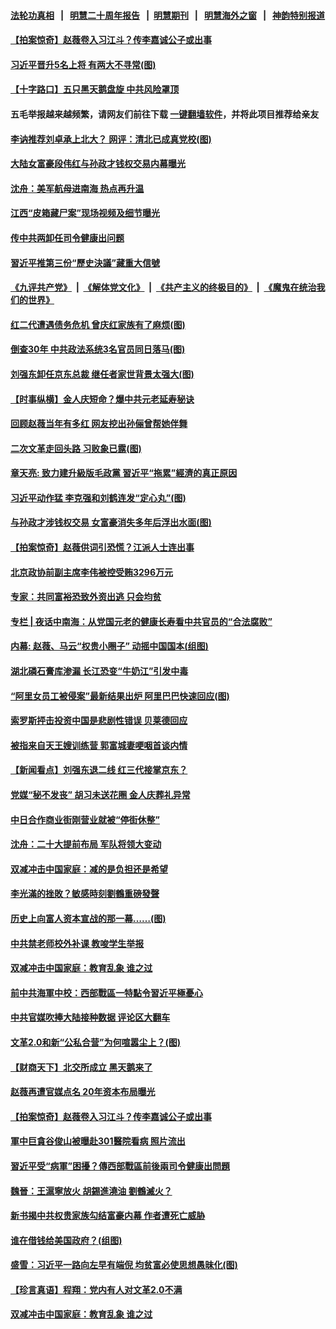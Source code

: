 #### [法轮功真相](https://github.com/gfw-breaker/truth/blob/master/README.md?t=0) &nbsp;&nbsp;|&nbsp;&nbsp; [明慧二十周年报告](https://github.com/gfw-breaker/mh-reports/blob/master/README.md?t=0) &nbsp;&nbsp;|&nbsp;&nbsp;[明慧期刊](https://github.com/gfw-breaker/mh-qikan) &nbsp;&nbsp;|&nbsp;&nbsp; [明慧海外之窗](https://github.com/gfw-breaker/mh-news/blob/master/README.md?t=0) &nbsp;&nbsp;|&nbsp;&nbsp; [神韵特别报道](https://github.com/gfw-breaker/mh-news/blob/master/shenyun.md?t=0)
#### [ 【拍案惊奇】赵薇卷入习江斗？传李嘉诚公子或出事](https://github.com/gfw-breaker/banned-news3/blob/master/pages/nsc413/n13217017.md)
#### [ 习近平晋升5名上将 有两大不寻常(图)](https://github.com/gfw-breaker/banned-news3/blob/master/pages/p2/983038.md)
#### [ 【十字路口】五只黑天鹅盘旋 中共风险罩顶](https://github.com/gfw-breaker/banned-news3/blob/master/pages/nf4514/n13216994.md)
#### 五毛举报越来越频繁，请网友们前往下载 [一键翻墙软件](https://github.com/gfw-breaker/ssr-accounts)，并将此项目推荐给亲友
#### [ 李讷推荐刘卓承上北大？ 网评：清北已成真党校(图)](https://github.com/gfw-breaker/banned-news3/blob/master/pages/p1/983071.md)
#### [ 大陆女富豪段伟红与孙政才钱权交易内幕曝光](https://github.com/gfw-breaker/banned-news3/blob/master/pages/nsc413/n13218385.md)
#### [ 沈舟：美军航母进南海 热点再升温](https://github.com/gfw-breaker/banned-news3/blob/master/pages/nf4514/n13217628.md)
#### [ 江西“皮箱藏尸案”现场视频及细节曝光](https://github.com/gfw-breaker/banned-news3/blob/master/pages/nsc413/n13218908.md)
#### [ 传中共两卸任司令健康出问题](https://github.com/gfw-breaker/banned-news3/blob/master/pages/nsc413/n13218296.md)
#### [ 習近平推第三份“歷史決議”藏重大信號](https://github.com/gfw-breaker/banned-news3/blob/master/pages/soh5/542858.md)
#### [《九评共产党》](https://github.com/begood0513/9ping.md/blob/master/README.md) &nbsp;|&nbsp; [《解体党文化》](../../../../jtdwh.md/blob/master/README.md)  &nbsp;|&nbsp; [《共产主义的终极目的》](../../../../gczydzjmd.md/blob/master/README.md) &nbsp;|&nbsp; [《魔鬼在统治我们的世界》](../../../../mgztzwmdsj.md/blob/master/README.md) 
#### [ 红二代遭遇债务危机 曾庆红家族有了麻烦(图)](https://github.com/gfw-breaker/banned-news3/blob/master/pages/p5/983099.md)
#### [ 倒查30年 中共政法系统3名官员同日落马(图)](https://github.com/gfw-breaker/banned-news3/blob/master/pages/p2/983130.md)
#### [ 刘强东卸任京东总裁 继任者家世背景太强大(图)](https://github.com/gfw-breaker/banned-news3/blob/master/pages/p2/983061.md)
#### [ 【时事纵横】金人庆短命？爆中共元老延寿秘诀](https://github.com/gfw-breaker/banned-news3/blob/master/pages/nsc413/n13217934.md)
#### [ 回顾赵薇当年有多红 网友挖出孙俪曾帮她伴舞](https://github.com/gfw-breaker/banned-news3/blob/master/pages/nsc413/n13217860.md)
#### [ 二次文革走回头路 习败象已露(图)](https://github.com/gfw-breaker/banned-news3/blob/master/pages/p4/983079.md)
#### [ 章天亮: 致力建升級版毛政黨 習近平“拖累”經濟的真正原因](https://github.com/gfw-breaker/banned-news3/blob/master/pages/soh5/542684.md)
#### [ 习近平动作猛 李克强和刘鹤连发“定心丸”(图)](https://github.com/gfw-breaker/banned-news3/blob/master/pages/p5/983065.md)
#### [ 与孙政才涉钱权交易 女富豪消失多年后浮出水面(图)](https://github.com/gfw-breaker/banned-news3/blob/master/pages/p2/983127.md)
#### [ 【拍案惊奇】赵薇供词引恐慌？江派人士连出事](https://github.com/gfw-breaker/banned-news3/blob/master/pages/nsc413/n13219373.md)
#### [ 北京政协前副主席李伟被控受贿3296万元](https://github.com/gfw-breaker/banned-news3/blob/master/pages/nsc413/n13218099.md)
#### [ 专家：共同富裕恐致外资出逃 只会均贫](https://github.com/gfw-breaker/banned-news3/blob/master/pages/nf4514/n13216235.md)
#### [ 专栏 | 夜话中南海：从党国元老的健康长寿看中共官员的“合法腐败”](https://github.com/gfw-breaker/banned-news3/blob/master/pages/yehuazhongnanhai/gx-09062021152355.md)
#### [ 内幕: 赵薇、马云“权贵小圈子” 动摇中国国本(组图)](https://github.com/gfw-breaker/banned-news3/blob/master/pages/p2/982968.md)
#### [ 湖北磷石膏库渗漏 长江恐变“牛奶江”引发中毒](https://github.com/gfw-breaker/banned-news3/blob/master/pages/p1/983151.md)
#### [ “阿里女员工被侵案”最新结果出炉 阿里巴巴快速回应(图)](https://github.com/gfw-breaker/banned-news3/blob/master/pages/p1/983045.md)
#### [ 索罗斯抨击投资中国是悲剧性错误 贝莱德回应](https://github.com/gfw-breaker/banned-news3/blob/master/pages/nsc413/n13218071.md)
#### [ 被指来自天王嫂训练营 郭富城妻哽咽首谈内情](https://github.com/gfw-breaker/banned-news3/blob/master/pages/nsc413/n13218036.md)
#### [ 【新闻看点】刘强东退二线 红三代接掌京东？](https://github.com/gfw-breaker/banned-news3/blob/master/pages/nsc413/n13217800.md)
#### [ 党媒“秘不发丧” 胡习未送花圈 金人庆葬礼异常](https://github.com/gfw-breaker/banned-news3/blob/master/pages/prog1138/a103210983.md)
#### [ 中日合作商业街刚营业就被“停街休整”](https://github.com/gfw-breaker/banned-news3/blob/master/pages/nsc413/n13215638.md)
#### [ 沈舟：二十大提前布局 军队将领大变动](https://github.com/gfw-breaker/banned-news3/blob/master/pages/nf4514/n13215036.md)
#### [ 双减冲击中国家庭：减的是负担还是希望](https://github.com/gfw-breaker/banned-news3/blob/master/pages/nf4514/n13213551.md)
#### [ 李光滿的挫敗？敏感時刻劉鶴重磅發聲](https://github.com/gfw-breaker/banned-news3/blob/master/pages/soh5/542822.md)
#### [ 历史上向富人资本宣战的那一幕……(图)](https://github.com/gfw-breaker/banned-news3/blob/master/pages/p5/983108.md)
#### [ 中共禁老师校外补课 教唆学生举报](https://github.com/gfw-breaker/banned-news3/blob/master/pages/nf4514/n13217362.md)
#### [ 双减冲击中国家庭：教育乱象 谁之过](https://github.com/gfw-breaker/banned-news3/blob/master/pages/nf4514/n13213741.md)
#### [ 前中共海軍中校：西部戰區一特點令習近平極憂心](https://github.com/gfw-breaker/banned-news3/blob/master/pages/soh5/542753.md)
#### [ 中共官媒吹捧大陆接种数据 评论区大翻车](https://github.com/gfw-breaker/banned-news3/blob/master/pages/prog204/a103210247.md)
#### [ 文革2.0和新“公私合营”为何喧嚣尘上？(图)](https://github.com/gfw-breaker/banned-news3/blob/master/pages/p5/982999.md)
#### [ 【财商天下】北交所成立 黑天鹅来了](https://github.com/gfw-breaker/banned-news3/blob/master/pages/nsc413/n13217782.md)
#### [ 赵薇再遭官媒点名 20年资本布局曝光](https://github.com/gfw-breaker/banned-news3/blob/master/pages/nsc413/n13216420.md)
#### [ 【拍案惊奇】赵薇卷入习江斗？传李嘉诚公子或出事](https://github.com/gfw-breaker/banned-news3/blob/master/pages/nsc412/n13217017.md)
#### [ 軍中巨貪谷俊山被曝赴301醫院看病 照片流出](https://github.com/gfw-breaker/banned-news3/blob/master/pages/soh5/542954.md)
#### [ 習近平受“病軍”困擾？傳西部戰區前後兩司令健康出問題](https://github.com/gfw-breaker/banned-news3/blob/master/pages/soh5/542897.md)
#### [ 魏晉：王滬寧放火 胡錫進澆油 劉鶴滅火？](https://github.com/gfw-breaker/banned-news3/blob/master/pages/soh5/542759.md)
#### [ 新书揭中共权贵家族勾结富豪内幕 作者遭死亡威胁](https://github.com/gfw-breaker/banned-news3/blob/master/pages/prog1138/a103210225.md)
#### [ 谁在借钱给美国政府？(组图)](https://github.com/gfw-breaker/banned-news3/blob/master/pages/p5/983112.md)
#### [ 盛雪：习近平一路向左早有端倪 均贫富必使思想愚昧化(图)](https://github.com/gfw-breaker/banned-news3/blob/master/pages/p1/983008.md)
#### [ 【珍言真语】程翔：党内有人对文革2.0不满](https://github.com/gfw-breaker/banned-news3/blob/master/pages/nsc413/n13216678.md)
#### [ 双减冲击中国家庭：教育乱象 谁之过](https://github.com/gfw-breaker/banned-news3/blob/master/pages/nsc413/n13213741.md)
